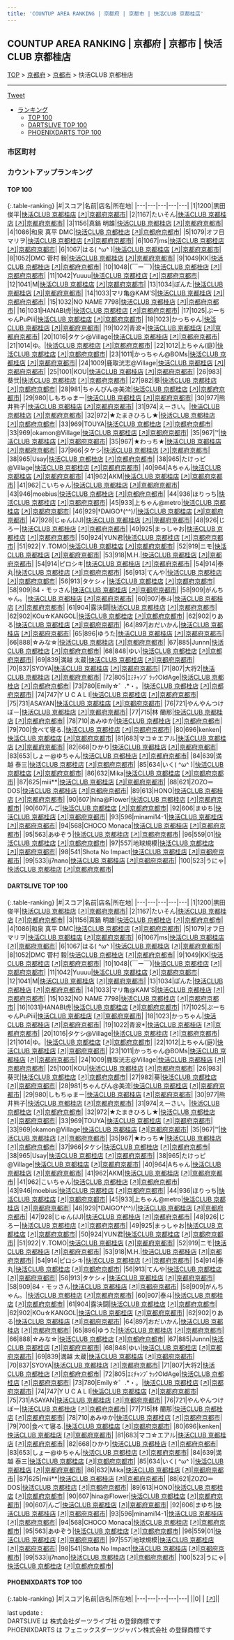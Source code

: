 ```yaml
---
title: 'COUNTUP AREA RANKING | 京都府 | 京都市 | 快活CLUB 京都桂店'
---
```

## COUNTUP AREA RANKING | 京都府 | 京都市 | 快活CLUB 京都桂店

[TOP](/darts/rank/) > [京都府](/darts/rank/京都府/) > [京都市](/darts/rank/京都府/京都市/) > 快活CLUB 京都桂店

___

<a href="https://twitter.com/share?ref_src=twsrc%5Etfw" data-text="COUNTUP AREA RANKING | 京都府京都市快活CLUB 京都桂店" class="twitter-share-button" data-hashtags="DARTSLIVE,PHOENIXDARTS,darts,ダーツ" data-show-count="false">Tweet</a>

* [ランキング](#カウントアップランキング)
    * [TOP 100](#top-100)
    * [DARTSLIVE TOP 100](#dartslive-top-100)
    * [PHOENIXDARTS TOP 100](#phoenixdarts-top-100)

### 市区町村

<ul>

</ul>

### カウントアップランキング

#### TOP 100



{:.table-ranking}
|#|スコア|名前|店名|所在地|
|---|---|---|---|---|
|1|1200|<span class="rank-name-dl">黒田 俊平</span>|<a href="/darts/rank/shops/9806a39f2e03302e58d385ea46352d8f.html">快活CLUB 京都桂店</a> <a href="https://search.dartslive.com/jp/shop/9806a39f2e03302e58d385ea46352d8f">[↗]</a>|<a href="/darts/rank/京都府/京都市">京都府京都市</a>|
|2|1167|<span class="rank-name-dl">たいそん</span>|<a href="/darts/rank/shops/9806a39f2e03302e58d385ea46352d8f.html">快活CLUB 京都桂店</a> <a href="https://search.dartslive.com/jp/shop/9806a39f2e03302e58d385ea46352d8f">[↗]</a>|<a href="/darts/rank/京都府/京都市">京都府京都市</a>|
|3|1156|<span class="rank-name-dl">真鍋 明雄</span>|<a href="/darts/rank/shops/9806a39f2e03302e58d385ea46352d8f.html">快活CLUB 京都桂店</a> <a href="https://search.dartslive.com/jp/shop/9806a39f2e03302e58d385ea46352d8f">[↗]</a>|<a href="/darts/rank/京都府/京都市">京都府京都市</a>|
|4|1086|<span class="rank-name-dl">和泉 真平 DMC</span>|<a href="/darts/rank/shops/9806a39f2e03302e58d385ea46352d8f.html">快活CLUB 京都桂店</a> <a href="https://search.dartslive.com/jp/shop/9806a39f2e03302e58d385ea46352d8f">[↗]</a>|<a href="/darts/rank/京都府/京都市">京都府京都市</a>|
|5|1079|<span class="rank-name-dl">オフ日マリヲ</span>|<a href="/darts/rank/shops/9806a39f2e03302e58d385ea46352d8f.html">快活CLUB 京都桂店</a> <a href="https://search.dartslive.com/jp/shop/9806a39f2e03302e58d385ea46352d8f">[↗]</a>|<a href="/darts/rank/京都府/京都市">京都府京都市</a>|
|6|1067|<span class="rank-name-dl">ms</span>|<a href="/darts/rank/shops/9806a39f2e03302e58d385ea46352d8f.html">快活CLUB 京都桂店</a> <a href="https://search.dartslive.com/jp/shop/9806a39f2e03302e58d385ea46352d8f">[↗]</a>|<a href="/darts/rank/京都府/京都市">京都府京都市</a>|
|6|1067|<span class="rank-name-dl">はる( ^ω^ )</span>|<a href="/darts/rank/shops/9806a39f2e03302e58d385ea46352d8f.html">快活CLUB 京都桂店</a> <a href="https://search.dartslive.com/jp/shop/9806a39f2e03302e58d385ea46352d8f">[↗]</a>|<a href="/darts/rank/京都府/京都市">京都府京都市</a>|
|8|1052|<span class="rank-name-dl">DMC 菅村 毅</span>|<a href="/darts/rank/shops/9806a39f2e03302e58d385ea46352d8f.html">快活CLUB 京都桂店</a> <a href="https://search.dartslive.com/jp/shop/9806a39f2e03302e58d385ea46352d8f">[↗]</a>|<a href="/darts/rank/京都府/京都市">京都府京都市</a>|
|9|1049|<span class="rank-name-dl">KK</span>|<a href="/darts/rank/shops/9806a39f2e03302e58d385ea46352d8f.html">快活CLUB 京都桂店</a> <a href="https://search.dartslive.com/jp/shop/9806a39f2e03302e58d385ea46352d8f">[↗]</a>|<a href="/darts/rank/京都府/京都市">京都府京都市</a>|
|10|1048|<span class="rank-name-dl">(￣ー￣)</span>|<a href="/darts/rank/shops/9806a39f2e03302e58d385ea46352d8f.html">快活CLUB 京都桂店</a> <a href="https://search.dartslive.com/jp/shop/9806a39f2e03302e58d385ea46352d8f">[↗]</a>|<a href="/darts/rank/京都府/京都市">京都府京都市</a>|
|11|1042|<span class="rank-name-dl">Yuuuu</span>|<a href="/darts/rank/shops/9806a39f2e03302e58d385ea46352d8f.html">快活CLUB 京都桂店</a> <a href="https://search.dartslive.com/jp/shop/9806a39f2e03302e58d385ea46352d8f">[↗]</a>|<a href="/darts/rank/京都府/京都市">京都府京都市</a>|
|12|1041|<span class="rank-name-dl">M</span>|<a href="/darts/rank/shops/9806a39f2e03302e58d385ea46352d8f.html">快活CLUB 京都桂店</a> <a href="https://search.dartslive.com/jp/shop/9806a39f2e03302e58d385ea46352d8f">[↗]</a>|<a href="/darts/rank/京都府/京都市">京都府京都市</a>|
|13|1034|<span class="rank-name-dl">ぽんた</span>|<a href="/darts/rank/shops/9806a39f2e03302e58d385ea46352d8f.html">快活CLUB 京都桂店</a> <a href="https://search.dartslive.com/jp/shop/9806a39f2e03302e58d385ea46352d8f">[↗]</a>|<a href="/darts/rank/京都府/京都市">京都府京都市</a>|
|14|1033|<span class="rank-name-dl">マリ亀@KAM&#x27;S</span>|<a href="/darts/rank/shops/9806a39f2e03302e58d385ea46352d8f.html">快活CLUB 京都桂店</a> <a href="https://search.dartslive.com/jp/shop/9806a39f2e03302e58d385ea46352d8f">[↗]</a>|<a href="/darts/rank/京都府/京都市">京都府京都市</a>|
|15|1032|<span class="rank-name-dl">NO NAME 7798</span>|<a href="/darts/rank/shops/9806a39f2e03302e58d385ea46352d8f.html">快活CLUB 京都桂店</a> <a href="https://search.dartslive.com/jp/shop/9806a39f2e03302e58d385ea46352d8f">[↗]</a>|<a href="/darts/rank/京都府/京都市">京都府京都市</a>|
|16|1031|<span class="rank-name-dl">HANABI虎</span>|<a href="/darts/rank/shops/9806a39f2e03302e58d385ea46352d8f.html">快活CLUB 京都桂店</a> <a href="https://search.dartslive.com/jp/shop/9806a39f2e03302e58d385ea46352d8f">[↗]</a>|<a href="/darts/rank/京都府/京都市">京都府京都市</a>|
|17|1025|<span class="rank-name-dl">ぷーちゃんPuPiii</span>|<a href="/darts/rank/shops/9806a39f2e03302e58d385ea46352d8f.html">快活CLUB 京都桂店</a> <a href="https://search.dartslive.com/jp/shop/9806a39f2e03302e58d385ea46352d8f">[↗]</a>|<a href="/darts/rank/京都府/京都市">京都府京都市</a>|
|18|1023|<span class="rank-name-dl">かっちゃん</span>|<a href="/darts/rank/shops/9806a39f2e03302e58d385ea46352d8f.html">快活CLUB 京都桂店</a> <a href="https://search.dartslive.com/jp/shop/9806a39f2e03302e58d385ea46352d8f">[↗]</a>|<a href="/darts/rank/京都府/京都市">京都府京都市</a>|
|19|1022|<span class="rank-name-dl">青波*</span>|<a href="/darts/rank/shops/9806a39f2e03302e58d385ea46352d8f.html">快活CLUB 京都桂店</a> <a href="https://search.dartslive.com/jp/shop/9806a39f2e03302e58d385ea46352d8f">[↗]</a>|<a href="/darts/rank/京都府/京都市">京都府京都市</a>|
|20|1016|<span class="rank-name-dl">タケシ@Village</span>|<a href="/darts/rank/shops/9806a39f2e03302e58d385ea46352d8f.html">快活CLUB 京都桂店</a> <a href="https://search.dartslive.com/jp/shop/9806a39f2e03302e58d385ea46352d8f">[↗]</a>|<a href="/darts/rank/京都府/京都市">京都府京都市</a>|
|21|1014|<span class="rank-name-dl">ゆ。</span>|<a href="/darts/rank/shops/9806a39f2e03302e58d385ea46352d8f.html">快活CLUB 京都桂店</a> <a href="https://search.dartslive.com/jp/shop/9806a39f2e03302e58d385ea46352d8f">[↗]</a>|<a href="/darts/rank/京都府/京都市">京都府京都市</a>|
|22|1012|<span class="rank-name-dl">上ちゃん(庭)</span>|<a href="/darts/rank/shops/9806a39f2e03302e58d385ea46352d8f.html">快活CLUB 京都桂店</a> <a href="https://search.dartslive.com/jp/shop/9806a39f2e03302e58d385ea46352d8f">[↗]</a>|<a href="/darts/rank/京都府/京都市">京都府京都市</a>|
|23|1011|<span class="rank-name-dl">かっちゃん@BOMs</span>|<a href="/darts/rank/shops/9806a39f2e03302e58d385ea46352d8f.html">快活CLUB 京都桂店</a> <a href="https://search.dartslive.com/jp/shop/9806a39f2e03302e58d385ea46352d8f">[↗]</a>|<a href="/darts/rank/京都府/京都市">京都府京都市</a>|
|24|1009|<span class="rank-name-dl">鹿取洸志@Village</span>|<a href="/darts/rank/shops/9806a39f2e03302e58d385ea46352d8f.html">快活CLUB 京都桂店</a> <a href="https://search.dartslive.com/jp/shop/9806a39f2e03302e58d385ea46352d8f">[↗]</a>|<a href="/darts/rank/京都府/京都市">京都府京都市</a>|
|25|1001|<span class="rank-name-dl">KOU</span>|<a href="/darts/rank/shops/9806a39f2e03302e58d385ea46352d8f.html">快活CLUB 京都桂店</a> <a href="https://search.dartslive.com/jp/shop/9806a39f2e03302e58d385ea46352d8f">[↗]</a>|<a href="/darts/rank/京都府/京都市">京都府京都市</a>|
|26|983|<span class="rank-name-dl">葵弐</span>|<a href="/darts/rank/shops/9806a39f2e03302e58d385ea46352d8f.html">快活CLUB 京都桂店</a> <a href="https://search.dartslive.com/jp/shop/9806a39f2e03302e58d385ea46352d8f">[↗]</a>|<a href="/darts/rank/京都府/京都市">京都府京都市</a>|
|27|982|<span class="rank-name-dl">葵</span>|<a href="/darts/rank/shops/9806a39f2e03302e58d385ea46352d8f.html">快活CLUB 京都桂店</a> <a href="https://search.dartslive.com/jp/shop/9806a39f2e03302e58d385ea46352d8f">[↗]</a>|<a href="/darts/rank/京都府/京都市">京都府京都市</a>|
|28|981|<span class="rank-name-dl">ちゃんぴん@美流</span>|<a href="/darts/rank/shops/9806a39f2e03302e58d385ea46352d8f.html">快活CLUB 京都桂店</a> <a href="https://search.dartslive.com/jp/shop/9806a39f2e03302e58d385ea46352d8f">[↗]</a>|<a href="/darts/rank/京都府/京都市">京都府京都市</a>|
|29|980|<span class="rank-name-dl">しもちゅまー</span>|<a href="/darts/rank/shops/9806a39f2e03302e58d385ea46352d8f.html">快活CLUB 京都桂店</a> <a href="https://search.dartslive.com/jp/shop/9806a39f2e03302e58d385ea46352d8f">[↗]</a>|<a href="/darts/rank/京都府/京都市">京都府京都市</a>|
|30|977|<span class="rank-name-dl">熊井熊子</span>|<a href="/darts/rank/shops/9806a39f2e03302e58d385ea46352d8f.html">快活CLUB 京都桂店</a> <a href="https://search.dartslive.com/jp/shop/9806a39f2e03302e58d385ea46352d8f">[↗]</a>|<a href="/darts/rank/京都府/京都市">京都府京都市</a>|
|31|974|<span class="rank-name-dl">えーさい。</span>|<a href="/darts/rank/shops/9806a39f2e03302e58d385ea46352d8f.html">快活CLUB 京都桂店</a> <a href="https://search.dartslive.com/jp/shop/9806a39f2e03302e58d385ea46352d8f">[↗]</a>|<a href="/darts/rank/京都府/京都市">京都府京都市</a>|
|32|972|<span class="rank-name-dl">★たまきひろし★</span>|<a href="/darts/rank/shops/9806a39f2e03302e58d385ea46352d8f.html">快活CLUB 京都桂店</a> <a href="https://search.dartslive.com/jp/shop/9806a39f2e03302e58d385ea46352d8f">[↗]</a>|<a href="/darts/rank/京都府/京都市">京都府京都市</a>|
|33|969|<span class="rank-name-dl">TOUYA</span>|<a href="/darts/rank/shops/9806a39f2e03302e58d385ea46352d8f.html">快活CLUB 京都桂店</a> <a href="https://search.dartslive.com/jp/shop/9806a39f2e03302e58d385ea46352d8f">[↗]</a>|<a href="/darts/rank/京都府/京都市">京都府京都市</a>|
|33|969|<span class="rank-name-dl">okamon@Village</span>|<a href="/darts/rank/shops/9806a39f2e03302e58d385ea46352d8f.html">快活CLUB 京都桂店</a> <a href="https://search.dartslive.com/jp/shop/9806a39f2e03302e58d385ea46352d8f">[↗]</a>|<a href="/darts/rank/京都府/京都市">京都府京都市</a>|
|35|967|<span class="rank-name-dl">™️</span>|<a href="/darts/rank/shops/9806a39f2e03302e58d385ea46352d8f.html">快活CLUB 京都桂店</a> <a href="https://search.dartslive.com/jp/shop/9806a39f2e03302e58d385ea46352d8f">[↗]</a>|<a href="/darts/rank/京都府/京都市">京都府京都市</a>|
|35|967|<span class="rank-name-dl">★わっち★</span>|<a href="/darts/rank/shops/9806a39f2e03302e58d385ea46352d8f.html">快活CLUB 京都桂店</a> <a href="https://search.dartslive.com/jp/shop/9806a39f2e03302e58d385ea46352d8f">[↗]</a>|<a href="/darts/rank/京都府/京都市">京都府京都市</a>|
|37|966|<span class="rank-name-dl">タケシ</span>|<a href="/darts/rank/shops/9806a39f2e03302e58d385ea46352d8f.html">快活CLUB 京都桂店</a> <a href="https://search.dartslive.com/jp/shop/9806a39f2e03302e58d385ea46352d8f">[↗]</a>|<a href="/darts/rank/京都府/京都市">京都府京都市</a>|
|38|965|<span class="rank-name-dl">Usay</span>|<a href="/darts/rank/shops/9806a39f2e03302e58d385ea46352d8f.html">快活CLUB 京都桂店</a> <a href="https://search.dartslive.com/jp/shop/9806a39f2e03302e58d385ea46352d8f">[↗]</a>|<a href="/darts/rank/京都府/京都市">京都府京都市</a>|
|38|965|<span class="rank-name-dl">たけっピ@Village</span>|<a href="/darts/rank/shops/9806a39f2e03302e58d385ea46352d8f.html">快活CLUB 京都桂店</a> <a href="https://search.dartslive.com/jp/shop/9806a39f2e03302e58d385ea46352d8f">[↗]</a>|<a href="/darts/rank/京都府/京都市">京都府京都市</a>|
|40|964|<span class="rank-name-dl">Aちゃん</span>|<a href="/darts/rank/shops/9806a39f2e03302e58d385ea46352d8f.html">快活CLUB 京都桂店</a> <a href="https://search.dartslive.com/jp/shop/9806a39f2e03302e58d385ea46352d8f">[↗]</a>|<a href="/darts/rank/京都府/京都市">京都府京都市</a>|
|41|962|<span class="rank-name-dl">AKM</span>|<a href="/darts/rank/shops/9806a39f2e03302e58d385ea46352d8f.html">快活CLUB 京都桂店</a> <a href="https://search.dartslive.com/jp/shop/9806a39f2e03302e58d385ea46352d8f">[↗]</a>|<a href="/darts/rank/京都府/京都市">京都府京都市</a>|
|41|962|<span class="rank-name-dl">こいちゃん</span>|<a href="/darts/rank/shops/9806a39f2e03302e58d385ea46352d8f.html">快活CLUB 京都桂店</a> <a href="https://search.dartslive.com/jp/shop/9806a39f2e03302e58d385ea46352d8f">[↗]</a>|<a href="/darts/rank/京都府/京都市">京都府京都市</a>|
|43|946|<span class="rank-name-dl">moebius</span>|<a href="/darts/rank/shops/9806a39f2e03302e58d385ea46352d8f.html">快活CLUB 京都桂店</a> <a href="https://search.dartslive.com/jp/shop/9806a39f2e03302e58d385ea46352d8f">[↗]</a>|<a href="/darts/rank/京都府/京都市">京都府京都市</a>|
|44|936|<span class="rank-name-dl">ほりっち</span>|<a href="/darts/rank/shops/9806a39f2e03302e58d385ea46352d8f.html">快活CLUB 京都桂店</a> <a href="https://search.dartslive.com/jp/shop/9806a39f2e03302e58d385ea46352d8f">[↗]</a>|<a href="/darts/rank/京都府/京都市">京都府京都市</a>|
|45|933|<span class="rank-name-dl">上ちゃん@metro</span>|<a href="/darts/rank/shops/9806a39f2e03302e58d385ea46352d8f.html">快活CLUB 京都桂店</a> <a href="https://search.dartslive.com/jp/shop/9806a39f2e03302e58d385ea46352d8f">[↗]</a>|<a href="/darts/rank/京都府/京都市">京都府京都市</a>|
|46|929|<span class="rank-name-dl">†DAIGO†(^^)/</span>|<a href="/darts/rank/shops/9806a39f2e03302e58d385ea46352d8f.html">快活CLUB 京都桂店</a> <a href="https://search.dartslive.com/jp/shop/9806a39f2e03302e58d385ea46352d8f">[↗]</a>|<a href="/darts/rank/京都府/京都市">京都府京都市</a>|
|47|928|<span class="rank-name-dl">じゅん(JJ)</span>|<a href="/darts/rank/shops/9806a39f2e03302e58d385ea46352d8f.html">快活CLUB 京都桂店</a> <a href="https://search.dartslive.com/jp/shop/9806a39f2e03302e58d385ea46352d8f">[↗]</a>|<a href="/darts/rank/京都府/京都市">京都府京都市</a>|
|48|926|<span class="rank-name-dl">じろー</span>|<a href="/darts/rank/shops/9806a39f2e03302e58d385ea46352d8f.html">快活CLUB 京都桂店</a> <a href="https://search.dartslive.com/jp/shop/9806a39f2e03302e58d385ea46352d8f">[↗]</a>|<a href="/darts/rank/京都府/京都市">京都府京都市</a>|
|49|925|<span class="rank-name-dl">まっしゃお</span>|<a href="/darts/rank/shops/9806a39f2e03302e58d385ea46352d8f.html">快活CLUB 京都桂店</a> <a href="https://search.dartslive.com/jp/shop/9806a39f2e03302e58d385ea46352d8f">[↗]</a>|<a href="/darts/rank/京都府/京都市">京都府京都市</a>|
|50|924|<span class="rank-name-dl">YUN君</span>|<a href="/darts/rank/shops/9806a39f2e03302e58d385ea46352d8f.html">快活CLUB 京都桂店</a> <a href="https://search.dartslive.com/jp/shop/9806a39f2e03302e58d385ea46352d8f">[↗]</a>|<a href="/darts/rank/京都府/京都市">京都府京都市</a>|
|51|922|<span class="rank-name-dl">Ｙ.TOMO</span>|<a href="/darts/rank/shops/9806a39f2e03302e58d385ea46352d8f.html">快活CLUB 京都桂店</a> <a href="https://search.dartslive.com/jp/shop/9806a39f2e03302e58d385ea46352d8f">[↗]</a>|<a href="/darts/rank/京都府/京都市">京都府京都市</a>|
|52|919|<span class="rank-name-dl">ニモ</span>|<a href="/darts/rank/shops/9806a39f2e03302e58d385ea46352d8f.html">快活CLUB 京都桂店</a> <a href="https://search.dartslive.com/jp/shop/9806a39f2e03302e58d385ea46352d8f">[↗]</a>|<a href="/darts/rank/京都府/京都市">京都府京都市</a>|
|53|918|<span class="rank-name-dl">M.H.</span>|<a href="/darts/rank/shops/9806a39f2e03302e58d385ea46352d8f.html">快活CLUB 京都桂店</a> <a href="https://search.dartslive.com/jp/shop/9806a39f2e03302e58d385ea46352d8f">[↗]</a>|<a href="/darts/rank/京都府/京都市">京都府京都市</a>|
|54|914|<span class="rank-name-dl">ピロシキ</span>|<a href="/darts/rank/shops/9806a39f2e03302e58d385ea46352d8f.html">快活CLUB 京都桂店</a> <a href="https://search.dartslive.com/jp/shop/9806a39f2e03302e58d385ea46352d8f">[↗]</a>|<a href="/darts/rank/京都府/京都市">京都府京都市</a>|
|54|914|<span class="rank-name-dl">泰丸</span>|<a href="/darts/rank/shops/9806a39f2e03302e58d385ea46352d8f.html">快活CLUB 京都桂店</a> <a href="https://search.dartslive.com/jp/shop/9806a39f2e03302e58d385ea46352d8f">[↗]</a>|<a href="/darts/rank/京都府/京都市">京都府京都市</a>|
|56|913|<span class="rank-name-dl">てんや</span>|<a href="/darts/rank/shops/9806a39f2e03302e58d385ea46352d8f.html">快活CLUB 京都桂店</a> <a href="https://search.dartslive.com/jp/shop/9806a39f2e03302e58d385ea46352d8f">[↗]</a>|<a href="/darts/rank/京都府/京都市">京都府京都市</a>|
|56|913|<span class="rank-name-dl">タケシィ</span>|<a href="/darts/rank/shops/9806a39f2e03302e58d385ea46352d8f.html">快活CLUB 京都桂店</a> <a href="https://search.dartslive.com/jp/shop/9806a39f2e03302e58d385ea46352d8f">[↗]</a>|<a href="/darts/rank/京都府/京都市">京都府京都市</a>|
|58|909|<span class="rank-name-dl">84・モッさん</span>|<a href="/darts/rank/shops/9806a39f2e03302e58d385ea46352d8f.html">快活CLUB 京都桂店</a> <a href="https://search.dartslive.com/jp/shop/9806a39f2e03302e58d385ea46352d8f">[↗]</a>|<a href="/darts/rank/京都府/京都市">京都府京都市</a>|
|58|909|<span class="rank-name-dl">がんちゃん。</span>|<a href="/darts/rank/shops/9806a39f2e03302e58d385ea46352d8f.html">快活CLUB 京都桂店</a> <a href="https://search.dartslive.com/jp/shop/9806a39f2e03302e58d385ea46352d8f">[↗]</a>|<a href="/darts/rank/京都府/京都市">京都府京都市</a>|
|60|907|<span class="rank-name-dl">泰斗</span>|<a href="/darts/rank/shops/9806a39f2e03302e58d385ea46352d8f.html">快活CLUB 京都桂店</a> <a href="https://search.dartslive.com/jp/shop/9806a39f2e03302e58d385ea46352d8f">[↗]</a>|<a href="/darts/rank/京都府/京都市">京都府京都市</a>|
|61|904|<span class="rank-name-dl">露決闘</span>|<a href="/darts/rank/shops/9806a39f2e03302e58d385ea46352d8f.html">快活CLUB 京都桂店</a> <a href="https://search.dartslive.com/jp/shop/9806a39f2e03302e58d385ea46352d8f">[↗]</a>|<a href="/darts/rank/京都府/京都市">京都府京都市</a>|
|62|902|<span class="rank-name-dl">KOu☆KANGOL</span>|<a href="/darts/rank/shops/9806a39f2e03302e58d385ea46352d8f.html">快活CLUB 京都桂店</a> <a href="https://search.dartslive.com/jp/shop/9806a39f2e03302e58d385ea46352d8f">[↗]</a>|<a href="/darts/rank/京都府/京都市">京都府京都市</a>|
|62|902|<span class="rank-name-dl">りある</span>|<a href="/darts/rank/shops/9806a39f2e03302e58d385ea46352d8f.html">快活CLUB 京都桂店</a> <a href="https://search.dartslive.com/jp/shop/9806a39f2e03302e58d385ea46352d8f">[↗]</a>|<a href="/darts/rank/京都府/京都市">京都府京都市</a>|
|64|897|<span class="rank-name-dl">おだいかん</span>|<a href="/darts/rank/shops/9806a39f2e03302e58d385ea46352d8f.html">快活CLUB 京都桂店</a> <a href="https://search.dartslive.com/jp/shop/9806a39f2e03302e58d385ea46352d8f">[↗]</a>|<a href="/darts/rank/京都府/京都市">京都府京都市</a>|
|65|896|<span class="rank-name-dl">ゆうた</span>|<a href="/darts/rank/shops/9806a39f2e03302e58d385ea46352d8f.html">快活CLUB 京都桂店</a> <a href="https://search.dartslive.com/jp/shop/9806a39f2e03302e58d385ea46352d8f">[↗]</a>|<a href="/darts/rank/京都府/京都市">京都府京都市</a>|
|66|888|<span class="rank-name-dl">☆みな☆</span>|<a href="/darts/rank/shops/9806a39f2e03302e58d385ea46352d8f.html">快活CLUB 京都桂店</a> <a href="https://search.dartslive.com/jp/shop/9806a39f2e03302e58d385ea46352d8f">[↗]</a>|<a href="/darts/rank/京都府/京都市">京都府京都市</a>|
|67|885|<span class="rank-name-dl">Junnn</span>|<a href="/darts/rank/shops/9806a39f2e03302e58d385ea46352d8f.html">快活CLUB 京都桂店</a> <a href="https://search.dartslive.com/jp/shop/9806a39f2e03302e58d385ea46352d8f">[↗]</a>|<a href="/darts/rank/京都府/京都市">京都府京都市</a>|
|68|848|<span class="rank-name-dl">ゆい</span>|<a href="/darts/rank/shops/9806a39f2e03302e58d385ea46352d8f.html">快活CLUB 京都桂店</a> <a href="https://search.dartslive.com/jp/shop/9806a39f2e03302e58d385ea46352d8f">[↗]</a>|<a href="/darts/rank/京都府/京都市">京都府京都市</a>|
|69|839|<span class="rank-name-dl">満越 太蔵</span>|<a href="/darts/rank/shops/9806a39f2e03302e58d385ea46352d8f.html">快活CLUB 京都桂店</a> <a href="https://search.dartslive.com/jp/shop/9806a39f2e03302e58d385ea46352d8f">[↗]</a>|<a href="/darts/rank/京都府/京都市">京都府京都市</a>|
|70|837|<span class="rank-name-dl">SYOYA</span>|<a href="/darts/rank/shops/9806a39f2e03302e58d385ea46352d8f.html">快活CLUB 京都桂店</a> <a href="https://search.dartslive.com/jp/shop/9806a39f2e03302e58d385ea46352d8f">[↗]</a>|<a href="/darts/rank/京都府/京都市">京都府京都市</a>|
|71|807|<span class="rank-name-dl">大将2</span>|<a href="/darts/rank/shops/9806a39f2e03302e58d385ea46352d8f.html">快活CLUB 京都桂店</a> <a href="https://search.dartslive.com/jp/shop/9806a39f2e03302e58d385ea46352d8f">[↗]</a>|<a href="/darts/rank/京都府/京都市">京都府京都市</a>|
|72|805|<span class="rank-name-dl">ｴﾐﾁｬﾝﾌﾞﾗｯｸOldAge</span>|<a href="/darts/rank/shops/9806a39f2e03302e58d385ea46352d8f.html">快活CLUB 京都桂店</a> <a href="https://search.dartslive.com/jp/shop/9806a39f2e03302e58d385ea46352d8f">[↗]</a>|<a href="/darts/rank/京都府/京都市">京都府京都市</a>|
|73|780|<span class="rank-name-dl">Emily☆゜.*・。</span>|<a href="/darts/rank/shops/9806a39f2e03302e58d385ea46352d8f.html">快活CLUB 京都桂店</a> <a href="https://search.dartslive.com/jp/shop/9806a39f2e03302e58d385ea46352d8f">[↗]</a>|<a href="/darts/rank/京都府/京都市">京都府京都市</a>|
|74|747|<span class="rank-name-dl">Y U C A L I</span>|<a href="/darts/rank/shops/9806a39f2e03302e58d385ea46352d8f.html">快活CLUB 京都桂店</a> <a href="https://search.dartslive.com/jp/shop/9806a39f2e03302e58d385ea46352d8f">[↗]</a>|<a href="/darts/rank/京都府/京都市">京都府京都市</a>|
|75|731|<span class="rank-name-dl">ASAYAN</span>|<a href="/darts/rank/shops/9806a39f2e03302e58d385ea46352d8f.html">快活CLUB 京都桂店</a> <a href="https://search.dartslive.com/jp/shop/9806a39f2e03302e58d385ea46352d8f">[↗]</a>|<a href="/darts/rank/京都府/京都市">京都府京都市</a>|
|76|721|<span class="rank-name-dl">やんやんつけぼー</span>|<a href="/darts/rank/shops/9806a39f2e03302e58d385ea46352d8f.html">快活CLUB 京都桂店</a> <a href="https://search.dartslive.com/jp/shop/9806a39f2e03302e58d385ea46352d8f">[↗]</a>|<a href="/darts/rank/京都府/京都市">京都府京都市</a>|
|77|715|<span class="rank-name-dl">林 蘭那</span>|<a href="/darts/rank/shops/9806a39f2e03302e58d385ea46352d8f.html">快活CLUB 京都桂店</a> <a href="https://search.dartslive.com/jp/shop/9806a39f2e03302e58d385ea46352d8f">[↗]</a>|<a href="/darts/rank/京都府/京都市">京都府京都市</a>|
|78|710|<span class="rank-name-dl">あみゆか</span>|<a href="/darts/rank/shops/9806a39f2e03302e58d385ea46352d8f.html">快活CLUB 京都桂店</a> <a href="https://search.dartslive.com/jp/shop/9806a39f2e03302e58d385ea46352d8f">[↗]</a>|<a href="/darts/rank/京都府/京都市">京都府京都市</a>|
|79|700|<span class="rank-name-dl">食べて寝る.</span>|<a href="/darts/rank/shops/9806a39f2e03302e58d385ea46352d8f.html">快活CLUB 京都桂店</a> <a href="https://search.dartslive.com/jp/shop/9806a39f2e03302e58d385ea46352d8f">[↗]</a>|<a href="/darts/rank/京都府/京都市">京都府京都市</a>|
|80|696|<span class="rank-name-dl">kenken</span>|<a href="/darts/rank/shops/9806a39f2e03302e58d385ea46352d8f.html">快活CLUB 京都桂店</a> <a href="https://search.dartslive.com/jp/shop/9806a39f2e03302e58d385ea46352d8f">[↗]</a>|<a href="/darts/rank/京都府/京都市">京都府京都市</a>|
|81|683|<span class="rank-name-dl">マコ☆エアル</span>|<a href="/darts/rank/shops/9806a39f2e03302e58d385ea46352d8f.html">快活CLUB 京都桂店</a> <a href="https://search.dartslive.com/jp/shop/9806a39f2e03302e58d385ea46352d8f">[↗]</a>|<a href="/darts/rank/京都府/京都市">京都府京都市</a>|
|82|668|<span class="rank-name-dl">ひかり</span>|<a href="/darts/rank/shops/9806a39f2e03302e58d385ea46352d8f.html">快活CLUB 京都桂店</a> <a href="https://search.dartslive.com/jp/shop/9806a39f2e03302e58d385ea46352d8f">[↗]</a>|<a href="/darts/rank/京都府/京都市">京都府京都市</a>|
|83|653|<span class="rank-name-dl">しょー@ゆちゃん</span>|<a href="/darts/rank/shops/9806a39f2e03302e58d385ea46352d8f.html">快活CLUB 京都桂店</a> <a href="https://search.dartslive.com/jp/shop/9806a39f2e03302e58d385ea46352d8f">[↗]</a>|<a href="/darts/rank/京都府/京都市">京都府京都市</a>|
|84|639|<span class="rank-name-dl">満越 泰三</span>|<a href="/darts/rank/shops/9806a39f2e03302e58d385ea46352d8f.html">快活CLUB 京都桂店</a> <a href="https://search.dartslive.com/jp/shop/9806a39f2e03302e58d385ea46352d8f">[↗]</a>|<a href="/darts/rank/京都府/京都市">京都府京都市</a>|
|85|634|<span class="rank-name-dl">いく( ^ω^ )</span>|<a href="/darts/rank/shops/9806a39f2e03302e58d385ea46352d8f.html">快活CLUB 京都桂店</a> <a href="https://search.dartslive.com/jp/shop/9806a39f2e03302e58d385ea46352d8f">[↗]</a>|<a href="/darts/rank/京都府/京都市">京都府京都市</a>|
|86|632|<span class="rank-name-dl">Mika</span>|<a href="/darts/rank/shops/9806a39f2e03302e58d385ea46352d8f.html">快活CLUB 京都桂店</a> <a href="https://search.dartslive.com/jp/shop/9806a39f2e03302e58d385ea46352d8f">[↗]</a>|<a href="/darts/rank/京都府/京都市">京都府京都市</a>|
|87|625|<span class="rank-name-dl">miii**</span>|<a href="/darts/rank/shops/9806a39f2e03302e58d385ea46352d8f.html">快活CLUB 京都桂店</a> <a href="https://search.dartslive.com/jp/shop/9806a39f2e03302e58d385ea46352d8f">[↗]</a>|<a href="/darts/rank/京都府/京都市">京都府京都市</a>|
|88|621|<span class="rank-name-dl">ZOZO‪＝DOS</span>|<a href="/darts/rank/shops/9806a39f2e03302e58d385ea46352d8f.html">快活CLUB 京都桂店</a> <a href="https://search.dartslive.com/jp/shop/9806a39f2e03302e58d385ea46352d8f">[↗]</a>|<a href="/darts/rank/京都府/京都市">京都府京都市</a>|
|89|613|<span class="rank-name-dl">HONO</span>|<a href="/darts/rank/shops/9806a39f2e03302e58d385ea46352d8f.html">快活CLUB 京都桂店</a> <a href="https://search.dartslive.com/jp/shop/9806a39f2e03302e58d385ea46352d8f">[↗]</a>|<a href="/darts/rank/京都府/京都市">京都府京都市</a>|
|90|607|<span class="rank-name-dl">hina@Flower</span>|<a href="/darts/rank/shops/9806a39f2e03302e58d385ea46352d8f.html">快活CLUB 京都桂店</a> <a href="https://search.dartslive.com/jp/shop/9806a39f2e03302e58d385ea46352d8f">[↗]</a>|<a href="/darts/rank/京都府/京都市">京都府京都市</a>|
|90|607|<span class="rank-name-dl">んご</span>|<a href="/darts/rank/shops/9806a39f2e03302e58d385ea46352d8f.html">快活CLUB 京都桂店</a> <a href="https://search.dartslive.com/jp/shop/9806a39f2e03302e58d385ea46352d8f">[↗]</a>|<a href="/darts/rank/京都府/京都市">京都府京都市</a>|
|92|606|<span class="rank-name-dl">まゆち</span>|<a href="/darts/rank/shops/9806a39f2e03302e58d385ea46352d8f.html">快活CLUB 京都桂店</a> <a href="https://search.dartslive.com/jp/shop/9806a39f2e03302e58d385ea46352d8f">[↗]</a>|<a href="/darts/rank/京都府/京都市">京都府京都市</a>|
|93|596|<span class="rank-name-dl">minami14-1</span>|<a href="/darts/rank/shops/9806a39f2e03302e58d385ea46352d8f.html">快活CLUB 京都桂店</a> <a href="https://search.dartslive.com/jp/shop/9806a39f2e03302e58d385ea46352d8f">[↗]</a>|<a href="/darts/rank/京都府/京都市">京都府京都市</a>|
|94|568|<span class="rank-name-dl">CHOCO Monaca</span>|<a href="/darts/rank/shops/9806a39f2e03302e58d385ea46352d8f.html">快活CLUB 京都桂店</a> <a href="https://search.dartslive.com/jp/shop/9806a39f2e03302e58d385ea46352d8f">[↗]</a>|<a href="/darts/rank/京都府/京都市">京都府京都市</a>|
|95|563|<span class="rank-name-dl">あゆぞう</span>|<a href="/darts/rank/shops/9806a39f2e03302e58d385ea46352d8f.html">快活CLUB 京都桂店</a> <a href="https://search.dartslive.com/jp/shop/9806a39f2e03302e58d385ea46352d8f">[↗]</a>|<a href="/darts/rank/京都府/京都市">京都府京都市</a>|
|96|559|<span class="rank-name-dl">01</span>|<a href="/darts/rank/shops/9806a39f2e03302e58d385ea46352d8f.html">快活CLUB 京都桂店</a> <a href="https://search.dartslive.com/jp/shop/9806a39f2e03302e58d385ea46352d8f">[↗]</a>|<a href="/darts/rank/京都府/京都市">京都府京都市</a>|
|97|557|<span class="rank-name-dl">地球規模</span>|<a href="/darts/rank/shops/9806a39f2e03302e58d385ea46352d8f.html">快活CLUB 京都桂店</a> <a href="https://search.dartslive.com/jp/shop/9806a39f2e03302e58d385ea46352d8f">[↗]</a>|<a href="/darts/rank/京都府/京都市">京都府京都市</a>|
|98|541|<span class="rank-name-dl">Shota No Impact</span>|<a href="/darts/rank/shops/9806a39f2e03302e58d385ea46352d8f.html">快活CLUB 京都桂店</a> <a href="https://search.dartslive.com/jp/shop/9806a39f2e03302e58d385ea46352d8f">[↗]</a>|<a href="/darts/rank/京都府/京都市">京都府京都市</a>|
|99|533|<span class="rank-name-dl">ij7nano</span>|<a href="/darts/rank/shops/9806a39f2e03302e58d385ea46352d8f.html">快活CLUB 京都桂店</a> <a href="https://search.dartslive.com/jp/shop/9806a39f2e03302e58d385ea46352d8f">[↗]</a>|<a href="/darts/rank/京都府/京都市">京都府京都市</a>|
|100|523|<span class="rank-name-dl">うにゃ</span>|<a href="/darts/rank/shops/9806a39f2e03302e58d385ea46352d8f.html">快活CLUB 京都桂店</a> <a href="https://search.dartslive.com/jp/shop/9806a39f2e03302e58d385ea46352d8f">[↗]</a>|<a href="/darts/rank/京都府/京都市">京都府京都市</a>|


#### DARTSLIVE TOP 100



{:.table-ranking}
|#|スコア|名前|店名|所在地|
|---|---|---|---|---|
|1|1200|<span class="rank-name-dl">黒田 俊平</span>|<a href="/darts/rank/shops/9806a39f2e03302e58d385ea46352d8f.html">快活CLUB 京都桂店</a> <a href="https://search.dartslive.com/jp/shop/9806a39f2e03302e58d385ea46352d8f">[↗]</a>|<a href="/darts/rank/京都府/京都市">京都府京都市</a>|
|2|1167|<span class="rank-name-dl">たいそん</span>|<a href="/darts/rank/shops/9806a39f2e03302e58d385ea46352d8f.html">快活CLUB 京都桂店</a> <a href="https://search.dartslive.com/jp/shop/9806a39f2e03302e58d385ea46352d8f">[↗]</a>|<a href="/darts/rank/京都府/京都市">京都府京都市</a>|
|3|1156|<span class="rank-name-dl">真鍋 明雄</span>|<a href="/darts/rank/shops/9806a39f2e03302e58d385ea46352d8f.html">快活CLUB 京都桂店</a> <a href="https://search.dartslive.com/jp/shop/9806a39f2e03302e58d385ea46352d8f">[↗]</a>|<a href="/darts/rank/京都府/京都市">京都府京都市</a>|
|4|1086|<span class="rank-name-dl">和泉 真平 DMC</span>|<a href="/darts/rank/shops/9806a39f2e03302e58d385ea46352d8f.html">快活CLUB 京都桂店</a> <a href="https://search.dartslive.com/jp/shop/9806a39f2e03302e58d385ea46352d8f">[↗]</a>|<a href="/darts/rank/京都府/京都市">京都府京都市</a>|
|5|1079|<span class="rank-name-dl">オフ日マリヲ</span>|<a href="/darts/rank/shops/9806a39f2e03302e58d385ea46352d8f.html">快活CLUB 京都桂店</a> <a href="https://search.dartslive.com/jp/shop/9806a39f2e03302e58d385ea46352d8f">[↗]</a>|<a href="/darts/rank/京都府/京都市">京都府京都市</a>|
|6|1067|<span class="rank-name-dl">ms</span>|<a href="/darts/rank/shops/9806a39f2e03302e58d385ea46352d8f.html">快活CLUB 京都桂店</a> <a href="https://search.dartslive.com/jp/shop/9806a39f2e03302e58d385ea46352d8f">[↗]</a>|<a href="/darts/rank/京都府/京都市">京都府京都市</a>|
|6|1067|<span class="rank-name-dl">はる( ^ω^ )</span>|<a href="/darts/rank/shops/9806a39f2e03302e58d385ea46352d8f.html">快活CLUB 京都桂店</a> <a href="https://search.dartslive.com/jp/shop/9806a39f2e03302e58d385ea46352d8f">[↗]</a>|<a href="/darts/rank/京都府/京都市">京都府京都市</a>|
|8|1052|<span class="rank-name-dl">DMC 菅村 毅</span>|<a href="/darts/rank/shops/9806a39f2e03302e58d385ea46352d8f.html">快活CLUB 京都桂店</a> <a href="https://search.dartslive.com/jp/shop/9806a39f2e03302e58d385ea46352d8f">[↗]</a>|<a href="/darts/rank/京都府/京都市">京都府京都市</a>|
|9|1049|<span class="rank-name-dl">KK</span>|<a href="/darts/rank/shops/9806a39f2e03302e58d385ea46352d8f.html">快活CLUB 京都桂店</a> <a href="https://search.dartslive.com/jp/shop/9806a39f2e03302e58d385ea46352d8f">[↗]</a>|<a href="/darts/rank/京都府/京都市">京都府京都市</a>|
|10|1048|<span class="rank-name-dl">(￣ー￣)</span>|<a href="/darts/rank/shops/9806a39f2e03302e58d385ea46352d8f.html">快活CLUB 京都桂店</a> <a href="https://search.dartslive.com/jp/shop/9806a39f2e03302e58d385ea46352d8f">[↗]</a>|<a href="/darts/rank/京都府/京都市">京都府京都市</a>|
|11|1042|<span class="rank-name-dl">Yuuuu</span>|<a href="/darts/rank/shops/9806a39f2e03302e58d385ea46352d8f.html">快活CLUB 京都桂店</a> <a href="https://search.dartslive.com/jp/shop/9806a39f2e03302e58d385ea46352d8f">[↗]</a>|<a href="/darts/rank/京都府/京都市">京都府京都市</a>|
|12|1041|<span class="rank-name-dl">M</span>|<a href="/darts/rank/shops/9806a39f2e03302e58d385ea46352d8f.html">快活CLUB 京都桂店</a> <a href="https://search.dartslive.com/jp/shop/9806a39f2e03302e58d385ea46352d8f">[↗]</a>|<a href="/darts/rank/京都府/京都市">京都府京都市</a>|
|13|1034|<span class="rank-name-dl">ぽんた</span>|<a href="/darts/rank/shops/9806a39f2e03302e58d385ea46352d8f.html">快活CLUB 京都桂店</a> <a href="https://search.dartslive.com/jp/shop/9806a39f2e03302e58d385ea46352d8f">[↗]</a>|<a href="/darts/rank/京都府/京都市">京都府京都市</a>|
|14|1033|<span class="rank-name-dl">マリ亀@KAM&#x27;S</span>|<a href="/darts/rank/shops/9806a39f2e03302e58d385ea46352d8f.html">快活CLUB 京都桂店</a> <a href="https://search.dartslive.com/jp/shop/9806a39f2e03302e58d385ea46352d8f">[↗]</a>|<a href="/darts/rank/京都府/京都市">京都府京都市</a>|
|15|1032|<span class="rank-name-dl">NO NAME 7798</span>|<a href="/darts/rank/shops/9806a39f2e03302e58d385ea46352d8f.html">快活CLUB 京都桂店</a> <a href="https://search.dartslive.com/jp/shop/9806a39f2e03302e58d385ea46352d8f">[↗]</a>|<a href="/darts/rank/京都府/京都市">京都府京都市</a>|
|16|1031|<span class="rank-name-dl">HANABI虎</span>|<a href="/darts/rank/shops/9806a39f2e03302e58d385ea46352d8f.html">快活CLUB 京都桂店</a> <a href="https://search.dartslive.com/jp/shop/9806a39f2e03302e58d385ea46352d8f">[↗]</a>|<a href="/darts/rank/京都府/京都市">京都府京都市</a>|
|17|1025|<span class="rank-name-dl">ぷーちゃんPuPiii</span>|<a href="/darts/rank/shops/9806a39f2e03302e58d385ea46352d8f.html">快活CLUB 京都桂店</a> <a href="https://search.dartslive.com/jp/shop/9806a39f2e03302e58d385ea46352d8f">[↗]</a>|<a href="/darts/rank/京都府/京都市">京都府京都市</a>|
|18|1023|<span class="rank-name-dl">かっちゃん</span>|<a href="/darts/rank/shops/9806a39f2e03302e58d385ea46352d8f.html">快活CLUB 京都桂店</a> <a href="https://search.dartslive.com/jp/shop/9806a39f2e03302e58d385ea46352d8f">[↗]</a>|<a href="/darts/rank/京都府/京都市">京都府京都市</a>|
|19|1022|<span class="rank-name-dl">青波*</span>|<a href="/darts/rank/shops/9806a39f2e03302e58d385ea46352d8f.html">快活CLUB 京都桂店</a> <a href="https://search.dartslive.com/jp/shop/9806a39f2e03302e58d385ea46352d8f">[↗]</a>|<a href="/darts/rank/京都府/京都市">京都府京都市</a>|
|20|1016|<span class="rank-name-dl">タケシ@Village</span>|<a href="/darts/rank/shops/9806a39f2e03302e58d385ea46352d8f.html">快活CLUB 京都桂店</a> <a href="https://search.dartslive.com/jp/shop/9806a39f2e03302e58d385ea46352d8f">[↗]</a>|<a href="/darts/rank/京都府/京都市">京都府京都市</a>|
|21|1014|<span class="rank-name-dl">ゆ。</span>|<a href="/darts/rank/shops/9806a39f2e03302e58d385ea46352d8f.html">快活CLUB 京都桂店</a> <a href="https://search.dartslive.com/jp/shop/9806a39f2e03302e58d385ea46352d8f">[↗]</a>|<a href="/darts/rank/京都府/京都市">京都府京都市</a>|
|22|1012|<span class="rank-name-dl">上ちゃん(庭)</span>|<a href="/darts/rank/shops/9806a39f2e03302e58d385ea46352d8f.html">快活CLUB 京都桂店</a> <a href="https://search.dartslive.com/jp/shop/9806a39f2e03302e58d385ea46352d8f">[↗]</a>|<a href="/darts/rank/京都府/京都市">京都府京都市</a>|
|23|1011|<span class="rank-name-dl">かっちゃん@BOMs</span>|<a href="/darts/rank/shops/9806a39f2e03302e58d385ea46352d8f.html">快活CLUB 京都桂店</a> <a href="https://search.dartslive.com/jp/shop/9806a39f2e03302e58d385ea46352d8f">[↗]</a>|<a href="/darts/rank/京都府/京都市">京都府京都市</a>|
|24|1009|<span class="rank-name-dl">鹿取洸志@Village</span>|<a href="/darts/rank/shops/9806a39f2e03302e58d385ea46352d8f.html">快活CLUB 京都桂店</a> <a href="https://search.dartslive.com/jp/shop/9806a39f2e03302e58d385ea46352d8f">[↗]</a>|<a href="/darts/rank/京都府/京都市">京都府京都市</a>|
|25|1001|<span class="rank-name-dl">KOU</span>|<a href="/darts/rank/shops/9806a39f2e03302e58d385ea46352d8f.html">快活CLUB 京都桂店</a> <a href="https://search.dartslive.com/jp/shop/9806a39f2e03302e58d385ea46352d8f">[↗]</a>|<a href="/darts/rank/京都府/京都市">京都府京都市</a>|
|26|983|<span class="rank-name-dl">葵弐</span>|<a href="/darts/rank/shops/9806a39f2e03302e58d385ea46352d8f.html">快活CLUB 京都桂店</a> <a href="https://search.dartslive.com/jp/shop/9806a39f2e03302e58d385ea46352d8f">[↗]</a>|<a href="/darts/rank/京都府/京都市">京都府京都市</a>|
|27|982|<span class="rank-name-dl">葵</span>|<a href="/darts/rank/shops/9806a39f2e03302e58d385ea46352d8f.html">快活CLUB 京都桂店</a> <a href="https://search.dartslive.com/jp/shop/9806a39f2e03302e58d385ea46352d8f">[↗]</a>|<a href="/darts/rank/京都府/京都市">京都府京都市</a>|
|28|981|<span class="rank-name-dl">ちゃんぴん@美流</span>|<a href="/darts/rank/shops/9806a39f2e03302e58d385ea46352d8f.html">快活CLUB 京都桂店</a> <a href="https://search.dartslive.com/jp/shop/9806a39f2e03302e58d385ea46352d8f">[↗]</a>|<a href="/darts/rank/京都府/京都市">京都府京都市</a>|
|29|980|<span class="rank-name-dl">しもちゅまー</span>|<a href="/darts/rank/shops/9806a39f2e03302e58d385ea46352d8f.html">快活CLUB 京都桂店</a> <a href="https://search.dartslive.com/jp/shop/9806a39f2e03302e58d385ea46352d8f">[↗]</a>|<a href="/darts/rank/京都府/京都市">京都府京都市</a>|
|30|977|<span class="rank-name-dl">熊井熊子</span>|<a href="/darts/rank/shops/9806a39f2e03302e58d385ea46352d8f.html">快活CLUB 京都桂店</a> <a href="https://search.dartslive.com/jp/shop/9806a39f2e03302e58d385ea46352d8f">[↗]</a>|<a href="/darts/rank/京都府/京都市">京都府京都市</a>|
|31|974|<span class="rank-name-dl">えーさい。</span>|<a href="/darts/rank/shops/9806a39f2e03302e58d385ea46352d8f.html">快活CLUB 京都桂店</a> <a href="https://search.dartslive.com/jp/shop/9806a39f2e03302e58d385ea46352d8f">[↗]</a>|<a href="/darts/rank/京都府/京都市">京都府京都市</a>|
|32|972|<span class="rank-name-dl">★たまきひろし★</span>|<a href="/darts/rank/shops/9806a39f2e03302e58d385ea46352d8f.html">快活CLUB 京都桂店</a> <a href="https://search.dartslive.com/jp/shop/9806a39f2e03302e58d385ea46352d8f">[↗]</a>|<a href="/darts/rank/京都府/京都市">京都府京都市</a>|
|33|969|<span class="rank-name-dl">TOUYA</span>|<a href="/darts/rank/shops/9806a39f2e03302e58d385ea46352d8f.html">快活CLUB 京都桂店</a> <a href="https://search.dartslive.com/jp/shop/9806a39f2e03302e58d385ea46352d8f">[↗]</a>|<a href="/darts/rank/京都府/京都市">京都府京都市</a>|
|33|969|<span class="rank-name-dl">okamon@Village</span>|<a href="/darts/rank/shops/9806a39f2e03302e58d385ea46352d8f.html">快活CLUB 京都桂店</a> <a href="https://search.dartslive.com/jp/shop/9806a39f2e03302e58d385ea46352d8f">[↗]</a>|<a href="/darts/rank/京都府/京都市">京都府京都市</a>|
|35|967|<span class="rank-name-dl">™️</span>|<a href="/darts/rank/shops/9806a39f2e03302e58d385ea46352d8f.html">快活CLUB 京都桂店</a> <a href="https://search.dartslive.com/jp/shop/9806a39f2e03302e58d385ea46352d8f">[↗]</a>|<a href="/darts/rank/京都府/京都市">京都府京都市</a>|
|35|967|<span class="rank-name-dl">★わっち★</span>|<a href="/darts/rank/shops/9806a39f2e03302e58d385ea46352d8f.html">快活CLUB 京都桂店</a> <a href="https://search.dartslive.com/jp/shop/9806a39f2e03302e58d385ea46352d8f">[↗]</a>|<a href="/darts/rank/京都府/京都市">京都府京都市</a>|
|37|966|<span class="rank-name-dl">タケシ</span>|<a href="/darts/rank/shops/9806a39f2e03302e58d385ea46352d8f.html">快活CLUB 京都桂店</a> <a href="https://search.dartslive.com/jp/shop/9806a39f2e03302e58d385ea46352d8f">[↗]</a>|<a href="/darts/rank/京都府/京都市">京都府京都市</a>|
|38|965|<span class="rank-name-dl">Usay</span>|<a href="/darts/rank/shops/9806a39f2e03302e58d385ea46352d8f.html">快活CLUB 京都桂店</a> <a href="https://search.dartslive.com/jp/shop/9806a39f2e03302e58d385ea46352d8f">[↗]</a>|<a href="/darts/rank/京都府/京都市">京都府京都市</a>|
|38|965|<span class="rank-name-dl">たけっピ@Village</span>|<a href="/darts/rank/shops/9806a39f2e03302e58d385ea46352d8f.html">快活CLUB 京都桂店</a> <a href="https://search.dartslive.com/jp/shop/9806a39f2e03302e58d385ea46352d8f">[↗]</a>|<a href="/darts/rank/京都府/京都市">京都府京都市</a>|
|40|964|<span class="rank-name-dl">Aちゃん</span>|<a href="/darts/rank/shops/9806a39f2e03302e58d385ea46352d8f.html">快活CLUB 京都桂店</a> <a href="https://search.dartslive.com/jp/shop/9806a39f2e03302e58d385ea46352d8f">[↗]</a>|<a href="/darts/rank/京都府/京都市">京都府京都市</a>|
|41|962|<span class="rank-name-dl">AKM</span>|<a href="/darts/rank/shops/9806a39f2e03302e58d385ea46352d8f.html">快活CLUB 京都桂店</a> <a href="https://search.dartslive.com/jp/shop/9806a39f2e03302e58d385ea46352d8f">[↗]</a>|<a href="/darts/rank/京都府/京都市">京都府京都市</a>|
|41|962|<span class="rank-name-dl">こいちゃん</span>|<a href="/darts/rank/shops/9806a39f2e03302e58d385ea46352d8f.html">快活CLUB 京都桂店</a> <a href="https://search.dartslive.com/jp/shop/9806a39f2e03302e58d385ea46352d8f">[↗]</a>|<a href="/darts/rank/京都府/京都市">京都府京都市</a>|
|43|946|<span class="rank-name-dl">moebius</span>|<a href="/darts/rank/shops/9806a39f2e03302e58d385ea46352d8f.html">快活CLUB 京都桂店</a> <a href="https://search.dartslive.com/jp/shop/9806a39f2e03302e58d385ea46352d8f">[↗]</a>|<a href="/darts/rank/京都府/京都市">京都府京都市</a>|
|44|936|<span class="rank-name-dl">ほりっち</span>|<a href="/darts/rank/shops/9806a39f2e03302e58d385ea46352d8f.html">快活CLUB 京都桂店</a> <a href="https://search.dartslive.com/jp/shop/9806a39f2e03302e58d385ea46352d8f">[↗]</a>|<a href="/darts/rank/京都府/京都市">京都府京都市</a>|
|45|933|<span class="rank-name-dl">上ちゃん@metro</span>|<a href="/darts/rank/shops/9806a39f2e03302e58d385ea46352d8f.html">快活CLUB 京都桂店</a> <a href="https://search.dartslive.com/jp/shop/9806a39f2e03302e58d385ea46352d8f">[↗]</a>|<a href="/darts/rank/京都府/京都市">京都府京都市</a>|
|46|929|<span class="rank-name-dl">†DAIGO†(^^)/</span>|<a href="/darts/rank/shops/9806a39f2e03302e58d385ea46352d8f.html">快活CLUB 京都桂店</a> <a href="https://search.dartslive.com/jp/shop/9806a39f2e03302e58d385ea46352d8f">[↗]</a>|<a href="/darts/rank/京都府/京都市">京都府京都市</a>|
|47|928|<span class="rank-name-dl">じゅん(JJ)</span>|<a href="/darts/rank/shops/9806a39f2e03302e58d385ea46352d8f.html">快活CLUB 京都桂店</a> <a href="https://search.dartslive.com/jp/shop/9806a39f2e03302e58d385ea46352d8f">[↗]</a>|<a href="/darts/rank/京都府/京都市">京都府京都市</a>|
|48|926|<span class="rank-name-dl">じろー</span>|<a href="/darts/rank/shops/9806a39f2e03302e58d385ea46352d8f.html">快活CLUB 京都桂店</a> <a href="https://search.dartslive.com/jp/shop/9806a39f2e03302e58d385ea46352d8f">[↗]</a>|<a href="/darts/rank/京都府/京都市">京都府京都市</a>|
|49|925|<span class="rank-name-dl">まっしゃお</span>|<a href="/darts/rank/shops/9806a39f2e03302e58d385ea46352d8f.html">快活CLUB 京都桂店</a> <a href="https://search.dartslive.com/jp/shop/9806a39f2e03302e58d385ea46352d8f">[↗]</a>|<a href="/darts/rank/京都府/京都市">京都府京都市</a>|
|50|924|<span class="rank-name-dl">YUN君</span>|<a href="/darts/rank/shops/9806a39f2e03302e58d385ea46352d8f.html">快活CLUB 京都桂店</a> <a href="https://search.dartslive.com/jp/shop/9806a39f2e03302e58d385ea46352d8f">[↗]</a>|<a href="/darts/rank/京都府/京都市">京都府京都市</a>|
|51|922|<span class="rank-name-dl">Ｙ.TOMO</span>|<a href="/darts/rank/shops/9806a39f2e03302e58d385ea46352d8f.html">快活CLUB 京都桂店</a> <a href="https://search.dartslive.com/jp/shop/9806a39f2e03302e58d385ea46352d8f">[↗]</a>|<a href="/darts/rank/京都府/京都市">京都府京都市</a>|
|52|919|<span class="rank-name-dl">ニモ</span>|<a href="/darts/rank/shops/9806a39f2e03302e58d385ea46352d8f.html">快活CLUB 京都桂店</a> <a href="https://search.dartslive.com/jp/shop/9806a39f2e03302e58d385ea46352d8f">[↗]</a>|<a href="/darts/rank/京都府/京都市">京都府京都市</a>|
|53|918|<span class="rank-name-dl">M.H.</span>|<a href="/darts/rank/shops/9806a39f2e03302e58d385ea46352d8f.html">快活CLUB 京都桂店</a> <a href="https://search.dartslive.com/jp/shop/9806a39f2e03302e58d385ea46352d8f">[↗]</a>|<a href="/darts/rank/京都府/京都市">京都府京都市</a>|
|54|914|<span class="rank-name-dl">ピロシキ</span>|<a href="/darts/rank/shops/9806a39f2e03302e58d385ea46352d8f.html">快活CLUB 京都桂店</a> <a href="https://search.dartslive.com/jp/shop/9806a39f2e03302e58d385ea46352d8f">[↗]</a>|<a href="/darts/rank/京都府/京都市">京都府京都市</a>|
|54|914|<span class="rank-name-dl">泰丸</span>|<a href="/darts/rank/shops/9806a39f2e03302e58d385ea46352d8f.html">快活CLUB 京都桂店</a> <a href="https://search.dartslive.com/jp/shop/9806a39f2e03302e58d385ea46352d8f">[↗]</a>|<a href="/darts/rank/京都府/京都市">京都府京都市</a>|
|56|913|<span class="rank-name-dl">てんや</span>|<a href="/darts/rank/shops/9806a39f2e03302e58d385ea46352d8f.html">快活CLUB 京都桂店</a> <a href="https://search.dartslive.com/jp/shop/9806a39f2e03302e58d385ea46352d8f">[↗]</a>|<a href="/darts/rank/京都府/京都市">京都府京都市</a>|
|56|913|<span class="rank-name-dl">タケシィ</span>|<a href="/darts/rank/shops/9806a39f2e03302e58d385ea46352d8f.html">快活CLUB 京都桂店</a> <a href="https://search.dartslive.com/jp/shop/9806a39f2e03302e58d385ea46352d8f">[↗]</a>|<a href="/darts/rank/京都府/京都市">京都府京都市</a>|
|58|909|<span class="rank-name-dl">84・モッさん</span>|<a href="/darts/rank/shops/9806a39f2e03302e58d385ea46352d8f.html">快活CLUB 京都桂店</a> <a href="https://search.dartslive.com/jp/shop/9806a39f2e03302e58d385ea46352d8f">[↗]</a>|<a href="/darts/rank/京都府/京都市">京都府京都市</a>|
|58|909|<span class="rank-name-dl">がんちゃん。</span>|<a href="/darts/rank/shops/9806a39f2e03302e58d385ea46352d8f.html">快活CLUB 京都桂店</a> <a href="https://search.dartslive.com/jp/shop/9806a39f2e03302e58d385ea46352d8f">[↗]</a>|<a href="/darts/rank/京都府/京都市">京都府京都市</a>|
|60|907|<span class="rank-name-dl">泰斗</span>|<a href="/darts/rank/shops/9806a39f2e03302e58d385ea46352d8f.html">快活CLUB 京都桂店</a> <a href="https://search.dartslive.com/jp/shop/9806a39f2e03302e58d385ea46352d8f">[↗]</a>|<a href="/darts/rank/京都府/京都市">京都府京都市</a>|
|61|904|<span class="rank-name-dl">露決闘</span>|<a href="/darts/rank/shops/9806a39f2e03302e58d385ea46352d8f.html">快活CLUB 京都桂店</a> <a href="https://search.dartslive.com/jp/shop/9806a39f2e03302e58d385ea46352d8f">[↗]</a>|<a href="/darts/rank/京都府/京都市">京都府京都市</a>|
|62|902|<span class="rank-name-dl">KOu☆KANGOL</span>|<a href="/darts/rank/shops/9806a39f2e03302e58d385ea46352d8f.html">快活CLUB 京都桂店</a> <a href="https://search.dartslive.com/jp/shop/9806a39f2e03302e58d385ea46352d8f">[↗]</a>|<a href="/darts/rank/京都府/京都市">京都府京都市</a>|
|62|902|<span class="rank-name-dl">りある</span>|<a href="/darts/rank/shops/9806a39f2e03302e58d385ea46352d8f.html">快活CLUB 京都桂店</a> <a href="https://search.dartslive.com/jp/shop/9806a39f2e03302e58d385ea46352d8f">[↗]</a>|<a href="/darts/rank/京都府/京都市">京都府京都市</a>|
|64|897|<span class="rank-name-dl">おだいかん</span>|<a href="/darts/rank/shops/9806a39f2e03302e58d385ea46352d8f.html">快活CLUB 京都桂店</a> <a href="https://search.dartslive.com/jp/shop/9806a39f2e03302e58d385ea46352d8f">[↗]</a>|<a href="/darts/rank/京都府/京都市">京都府京都市</a>|
|65|896|<span class="rank-name-dl">ゆうた</span>|<a href="/darts/rank/shops/9806a39f2e03302e58d385ea46352d8f.html">快活CLUB 京都桂店</a> <a href="https://search.dartslive.com/jp/shop/9806a39f2e03302e58d385ea46352d8f">[↗]</a>|<a href="/darts/rank/京都府/京都市">京都府京都市</a>|
|66|888|<span class="rank-name-dl">☆みな☆</span>|<a href="/darts/rank/shops/9806a39f2e03302e58d385ea46352d8f.html">快活CLUB 京都桂店</a> <a href="https://search.dartslive.com/jp/shop/9806a39f2e03302e58d385ea46352d8f">[↗]</a>|<a href="/darts/rank/京都府/京都市">京都府京都市</a>|
|67|885|<span class="rank-name-dl">Junnn</span>|<a href="/darts/rank/shops/9806a39f2e03302e58d385ea46352d8f.html">快活CLUB 京都桂店</a> <a href="https://search.dartslive.com/jp/shop/9806a39f2e03302e58d385ea46352d8f">[↗]</a>|<a href="/darts/rank/京都府/京都市">京都府京都市</a>|
|68|848|<span class="rank-name-dl">ゆい</span>|<a href="/darts/rank/shops/9806a39f2e03302e58d385ea46352d8f.html">快活CLUB 京都桂店</a> <a href="https://search.dartslive.com/jp/shop/9806a39f2e03302e58d385ea46352d8f">[↗]</a>|<a href="/darts/rank/京都府/京都市">京都府京都市</a>|
|69|839|<span class="rank-name-dl">満越 太蔵</span>|<a href="/darts/rank/shops/9806a39f2e03302e58d385ea46352d8f.html">快活CLUB 京都桂店</a> <a href="https://search.dartslive.com/jp/shop/9806a39f2e03302e58d385ea46352d8f">[↗]</a>|<a href="/darts/rank/京都府/京都市">京都府京都市</a>|
|70|837|<span class="rank-name-dl">SYOYA</span>|<a href="/darts/rank/shops/9806a39f2e03302e58d385ea46352d8f.html">快活CLUB 京都桂店</a> <a href="https://search.dartslive.com/jp/shop/9806a39f2e03302e58d385ea46352d8f">[↗]</a>|<a href="/darts/rank/京都府/京都市">京都府京都市</a>|
|71|807|<span class="rank-name-dl">大将2</span>|<a href="/darts/rank/shops/9806a39f2e03302e58d385ea46352d8f.html">快活CLUB 京都桂店</a> <a href="https://search.dartslive.com/jp/shop/9806a39f2e03302e58d385ea46352d8f">[↗]</a>|<a href="/darts/rank/京都府/京都市">京都府京都市</a>|
|72|805|<span class="rank-name-dl">ｴﾐﾁｬﾝﾌﾞﾗｯｸOldAge</span>|<a href="/darts/rank/shops/9806a39f2e03302e58d385ea46352d8f.html">快活CLUB 京都桂店</a> <a href="https://search.dartslive.com/jp/shop/9806a39f2e03302e58d385ea46352d8f">[↗]</a>|<a href="/darts/rank/京都府/京都市">京都府京都市</a>|
|73|780|<span class="rank-name-dl">Emily☆゜.*・。</span>|<a href="/darts/rank/shops/9806a39f2e03302e58d385ea46352d8f.html">快活CLUB 京都桂店</a> <a href="https://search.dartslive.com/jp/shop/9806a39f2e03302e58d385ea46352d8f">[↗]</a>|<a href="/darts/rank/京都府/京都市">京都府京都市</a>|
|74|747|<span class="rank-name-dl">Y U C A L I</span>|<a href="/darts/rank/shops/9806a39f2e03302e58d385ea46352d8f.html">快活CLUB 京都桂店</a> <a href="https://search.dartslive.com/jp/shop/9806a39f2e03302e58d385ea46352d8f">[↗]</a>|<a href="/darts/rank/京都府/京都市">京都府京都市</a>|
|75|731|<span class="rank-name-dl">ASAYAN</span>|<a href="/darts/rank/shops/9806a39f2e03302e58d385ea46352d8f.html">快活CLUB 京都桂店</a> <a href="https://search.dartslive.com/jp/shop/9806a39f2e03302e58d385ea46352d8f">[↗]</a>|<a href="/darts/rank/京都府/京都市">京都府京都市</a>|
|76|721|<span class="rank-name-dl">やんやんつけぼー</span>|<a href="/darts/rank/shops/9806a39f2e03302e58d385ea46352d8f.html">快活CLUB 京都桂店</a> <a href="https://search.dartslive.com/jp/shop/9806a39f2e03302e58d385ea46352d8f">[↗]</a>|<a href="/darts/rank/京都府/京都市">京都府京都市</a>|
|77|715|<span class="rank-name-dl">林 蘭那</span>|<a href="/darts/rank/shops/9806a39f2e03302e58d385ea46352d8f.html">快活CLUB 京都桂店</a> <a href="https://search.dartslive.com/jp/shop/9806a39f2e03302e58d385ea46352d8f">[↗]</a>|<a href="/darts/rank/京都府/京都市">京都府京都市</a>|
|78|710|<span class="rank-name-dl">あみゆか</span>|<a href="/darts/rank/shops/9806a39f2e03302e58d385ea46352d8f.html">快活CLUB 京都桂店</a> <a href="https://search.dartslive.com/jp/shop/9806a39f2e03302e58d385ea46352d8f">[↗]</a>|<a href="/darts/rank/京都府/京都市">京都府京都市</a>|
|79|700|<span class="rank-name-dl">食べて寝る.</span>|<a href="/darts/rank/shops/9806a39f2e03302e58d385ea46352d8f.html">快活CLUB 京都桂店</a> <a href="https://search.dartslive.com/jp/shop/9806a39f2e03302e58d385ea46352d8f">[↗]</a>|<a href="/darts/rank/京都府/京都市">京都府京都市</a>|
|80|696|<span class="rank-name-dl">kenken</span>|<a href="/darts/rank/shops/9806a39f2e03302e58d385ea46352d8f.html">快活CLUB 京都桂店</a> <a href="https://search.dartslive.com/jp/shop/9806a39f2e03302e58d385ea46352d8f">[↗]</a>|<a href="/darts/rank/京都府/京都市">京都府京都市</a>|
|81|683|<span class="rank-name-dl">マコ☆エアル</span>|<a href="/darts/rank/shops/9806a39f2e03302e58d385ea46352d8f.html">快活CLUB 京都桂店</a> <a href="https://search.dartslive.com/jp/shop/9806a39f2e03302e58d385ea46352d8f">[↗]</a>|<a href="/darts/rank/京都府/京都市">京都府京都市</a>|
|82|668|<span class="rank-name-dl">ひかり</span>|<a href="/darts/rank/shops/9806a39f2e03302e58d385ea46352d8f.html">快活CLUB 京都桂店</a> <a href="https://search.dartslive.com/jp/shop/9806a39f2e03302e58d385ea46352d8f">[↗]</a>|<a href="/darts/rank/京都府/京都市">京都府京都市</a>|
|83|653|<span class="rank-name-dl">しょー@ゆちゃん</span>|<a href="/darts/rank/shops/9806a39f2e03302e58d385ea46352d8f.html">快活CLUB 京都桂店</a> <a href="https://search.dartslive.com/jp/shop/9806a39f2e03302e58d385ea46352d8f">[↗]</a>|<a href="/darts/rank/京都府/京都市">京都府京都市</a>|
|84|639|<span class="rank-name-dl">満越 泰三</span>|<a href="/darts/rank/shops/9806a39f2e03302e58d385ea46352d8f.html">快活CLUB 京都桂店</a> <a href="https://search.dartslive.com/jp/shop/9806a39f2e03302e58d385ea46352d8f">[↗]</a>|<a href="/darts/rank/京都府/京都市">京都府京都市</a>|
|85|634|<span class="rank-name-dl">いく( ^ω^ )</span>|<a href="/darts/rank/shops/9806a39f2e03302e58d385ea46352d8f.html">快活CLUB 京都桂店</a> <a href="https://search.dartslive.com/jp/shop/9806a39f2e03302e58d385ea46352d8f">[↗]</a>|<a href="/darts/rank/京都府/京都市">京都府京都市</a>|
|86|632|<span class="rank-name-dl">Mika</span>|<a href="/darts/rank/shops/9806a39f2e03302e58d385ea46352d8f.html">快活CLUB 京都桂店</a> <a href="https://search.dartslive.com/jp/shop/9806a39f2e03302e58d385ea46352d8f">[↗]</a>|<a href="/darts/rank/京都府/京都市">京都府京都市</a>|
|87|625|<span class="rank-name-dl">miii**</span>|<a href="/darts/rank/shops/9806a39f2e03302e58d385ea46352d8f.html">快活CLUB 京都桂店</a> <a href="https://search.dartslive.com/jp/shop/9806a39f2e03302e58d385ea46352d8f">[↗]</a>|<a href="/darts/rank/京都府/京都市">京都府京都市</a>|
|88|621|<span class="rank-name-dl">ZOZO‪＝DOS</span>|<a href="/darts/rank/shops/9806a39f2e03302e58d385ea46352d8f.html">快活CLUB 京都桂店</a> <a href="https://search.dartslive.com/jp/shop/9806a39f2e03302e58d385ea46352d8f">[↗]</a>|<a href="/darts/rank/京都府/京都市">京都府京都市</a>|
|89|613|<span class="rank-name-dl">HONO</span>|<a href="/darts/rank/shops/9806a39f2e03302e58d385ea46352d8f.html">快活CLUB 京都桂店</a> <a href="https://search.dartslive.com/jp/shop/9806a39f2e03302e58d385ea46352d8f">[↗]</a>|<a href="/darts/rank/京都府/京都市">京都府京都市</a>|
|90|607|<span class="rank-name-dl">hina@Flower</span>|<a href="/darts/rank/shops/9806a39f2e03302e58d385ea46352d8f.html">快活CLUB 京都桂店</a> <a href="https://search.dartslive.com/jp/shop/9806a39f2e03302e58d385ea46352d8f">[↗]</a>|<a href="/darts/rank/京都府/京都市">京都府京都市</a>|
|90|607|<span class="rank-name-dl">んご</span>|<a href="/darts/rank/shops/9806a39f2e03302e58d385ea46352d8f.html">快活CLUB 京都桂店</a> <a href="https://search.dartslive.com/jp/shop/9806a39f2e03302e58d385ea46352d8f">[↗]</a>|<a href="/darts/rank/京都府/京都市">京都府京都市</a>|
|92|606|<span class="rank-name-dl">まゆち</span>|<a href="/darts/rank/shops/9806a39f2e03302e58d385ea46352d8f.html">快活CLUB 京都桂店</a> <a href="https://search.dartslive.com/jp/shop/9806a39f2e03302e58d385ea46352d8f">[↗]</a>|<a href="/darts/rank/京都府/京都市">京都府京都市</a>|
|93|596|<span class="rank-name-dl">minami14-1</span>|<a href="/darts/rank/shops/9806a39f2e03302e58d385ea46352d8f.html">快活CLUB 京都桂店</a> <a href="https://search.dartslive.com/jp/shop/9806a39f2e03302e58d385ea46352d8f">[↗]</a>|<a href="/darts/rank/京都府/京都市">京都府京都市</a>|
|94|568|<span class="rank-name-dl">CHOCO Monaca</span>|<a href="/darts/rank/shops/9806a39f2e03302e58d385ea46352d8f.html">快活CLUB 京都桂店</a> <a href="https://search.dartslive.com/jp/shop/9806a39f2e03302e58d385ea46352d8f">[↗]</a>|<a href="/darts/rank/京都府/京都市">京都府京都市</a>|
|95|563|<span class="rank-name-dl">あゆぞう</span>|<a href="/darts/rank/shops/9806a39f2e03302e58d385ea46352d8f.html">快活CLUB 京都桂店</a> <a href="https://search.dartslive.com/jp/shop/9806a39f2e03302e58d385ea46352d8f">[↗]</a>|<a href="/darts/rank/京都府/京都市">京都府京都市</a>|
|96|559|<span class="rank-name-dl">01</span>|<a href="/darts/rank/shops/9806a39f2e03302e58d385ea46352d8f.html">快活CLUB 京都桂店</a> <a href="https://search.dartslive.com/jp/shop/9806a39f2e03302e58d385ea46352d8f">[↗]</a>|<a href="/darts/rank/京都府/京都市">京都府京都市</a>|
|97|557|<span class="rank-name-dl">地球規模</span>|<a href="/darts/rank/shops/9806a39f2e03302e58d385ea46352d8f.html">快活CLUB 京都桂店</a> <a href="https://search.dartslive.com/jp/shop/9806a39f2e03302e58d385ea46352d8f">[↗]</a>|<a href="/darts/rank/京都府/京都市">京都府京都市</a>|
|98|541|<span class="rank-name-dl">Shota No Impact</span>|<a href="/darts/rank/shops/9806a39f2e03302e58d385ea46352d8f.html">快活CLUB 京都桂店</a> <a href="https://search.dartslive.com/jp/shop/9806a39f2e03302e58d385ea46352d8f">[↗]</a>|<a href="/darts/rank/京都府/京都市">京都府京都市</a>|
|99|533|<span class="rank-name-dl">ij7nano</span>|<a href="/darts/rank/shops/9806a39f2e03302e58d385ea46352d8f.html">快活CLUB 京都桂店</a> <a href="https://search.dartslive.com/jp/shop/9806a39f2e03302e58d385ea46352d8f">[↗]</a>|<a href="/darts/rank/京都府/京都市">京都府京都市</a>|
|100|523|<span class="rank-name-dl">うにゃ</span>|<a href="/darts/rank/shops/9806a39f2e03302e58d385ea46352d8f.html">快活CLUB 京都桂店</a> <a href="https://search.dartslive.com/jp/shop/9806a39f2e03302e58d385ea46352d8f">[↗]</a>|<a href="/darts/rank/京都府/京都市">京都府京都市</a>|


#### PHOENIXDARTS TOP 100



{:.table-ranking}
|#|スコア|名前|店名|所在地|
|---|---|---|---|---|
||0|<span class="rank-name-dl"> </span>|<a href="/darts/rank/shops/.html"></a> <a href="">[↗]</a>|<a href="/darts/rank//"></a>|


<div class="footer border-top border-gray-light mt-5 pt-3 text-right text-gray">
    last update : <span style="font-weight: italic" id="foot_last_modified"></span><br />
    DARTSLIVE は 株式会社ダーツライブ社 の登録商標です<br />
    PHOENIXDARTS は フェニックスダーツジャパン株式会社 の登録商標です<br />
</div>

<script src="https://cdnjs.cloudflare.com/ajax/libs/jquery.tablesorter/2.31.3/js/jquery.tablesorter.min.js" integrity="sha512-qzgd5cYSZcosqpzpn7zF2ZId8f/8CHmFKZ8j7mU4OUXTNRd5g+ZHBPsgKEwoqxCtdQvExE5LprwwPAgoicguNg==" crossorigin="anonymous" referrerpolicy="no-referrer"></script>
<link rel="stylesheet" href="https://cdnjs.cloudflare.com/ajax/libs/jquery.tablesorter/2.31.3/css/theme.default.min.css" integrity="sha512-wghhOJkjQX0Lh3NSWvNKeZ0ZpNn+SPVXX1Qyc9OCaogADktxrBiBdKGDoqVUOyhStvMBmJQ8ZdMHiR3wuEq8+w==" crossorigin="anonymous" referrerpolicy="no-referrer" />
<script>
$(function() {
    $(".table-ranking").tablesorter({sortList:[[0, 0]]});
    $("#foot_last_modified").text(formatDate(new Date(document.lastModified), 'yyyy-MM-dd HH:mm:ss'));
});
</script>

<script async src="https://platform.twitter.com/widgets.js" charset="utf-8"></script>